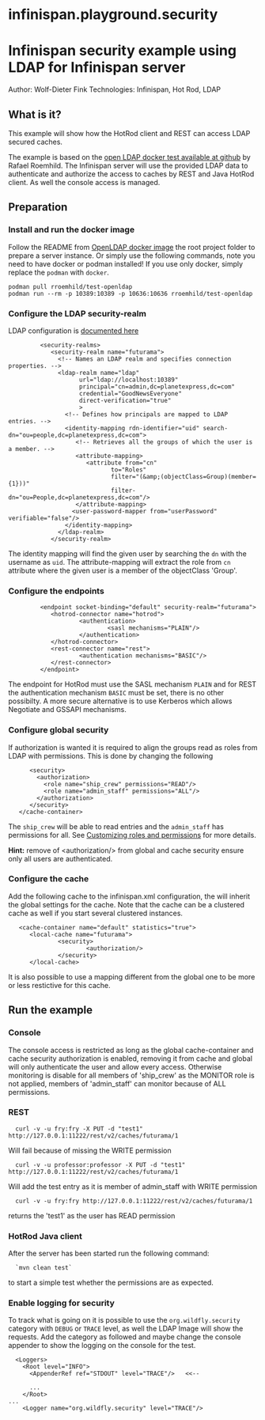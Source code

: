 # infinispan.playground.security
Infinispan security example using LDAP for Infinispan server
============================================================

Author: Wolf-Dieter Fink
Technologies: Infinispan, Hot Rod, LDAP


## What is it?

This example will show how the HotRod client and REST can access LDAP secured caches.

The example is based on the [open LDAP docker test available at github](https://github.com/rroemhild/docker-test-openldap) by Rafael Roemhild.
The Infinispan server will use the provided LDAP data to authenticate and authorize the access to caches by REST and Java HotRod client. As well the console access is managed.


## Preparation

### Install and run the docker image
Follow the README from [OpenLDAP docker image](https://github.com/rroemhild/docker-test-openldap) the root project folder to prepare a server instance.
Or simply use the following commands, note you need to have docker or podman installed!
If you use only docker, simply replace the `podman` with `docker`.
```
podman pull rroemhild/test-openldap
podman run --rm -p 10389:10389 -p 10636:10636 rroemhild/test-openldap
```


### Configure the LDAP security-realm
LDAP configuration is [documented here](https://infinispan.org/docs/stable/titles/server/server.html#ldap-security-realms_security-realms)
```
         <security-realms>
            <security-realm name="futurama">
              <!-- Names an LDAP realm and specifies connection properties. -->
              <ldap-realm name="ldap"
                    url="ldap://localhost:10389"
                    principal="cn=admin,dc=planetexpress,dc=com"
                    credential="GoodNewsEveryone"
                    direct-verification="true"
                    >
                <!-- Defines how principals are mapped to LDAP entries. -->
                <identity-mapping rdn-identifier="uid" search-dn="ou=people,dc=planetexpress,dc=com">
                   <!-- Retrieves all the groups of which the user is a member. -->
                   <attribute-mapping>
                      <attribute from="cn"
                             to="Roles"
                             filter="(&amp;(objectClass=Group)(member={1}))"
                             filter-dn="ou=People,dc=planetexpress,dc=com"/>
                   </attribute-mapping>
                  <user-password-mapper from="userPassword" verifiable="false"/>
                </identity-mapping>
              </ldap-realm>
            </security-realm>
```

The identity mapping will find the given user by searching the `dn` with the username as `uid`.
The attribute-mapping will extract the role from `cn` attribute where the given user is a member of the objectClass 'Group'.

### Configure the endpoints
```
         <endpoint socket-binding="default" security-realm="futurama">
            <hotrod-connector name="hotrod">
                    <authentication>
                            <sasl mechanisms="PLAIN"/>
                    </authentication>
            </hotrod-connector>
            <rest-connector name="rest">
                    <authentication mechanisms="BASIC"/>
            </rest-connector>
         </endpoint>
```

The endpoint for HotRod must use the SASL mechanism `PLAIN` and for REST the authentication mechanism `BASIC` must be set, there is no other possibilty.
A more secure alternative is to use Kerberos which allows Negotiate and GSSAPI mechanisms.

### Configure global security
If authorization is wanted it is required to align the groups read as roles from LDAP with permissions.
This is done by changing the following
~~~
      <security>
        <authorization>
          <role name="ship_crew" permissions="READ"/>
          <role name="admin_staff" permissions="ALL"/>
        </authorization>
      </security>
   </cache-container>
~~~
The `ship_crew` will be able to read entries and the `admin_staff` has permissions for all.
See [Customizing roles and permissions](https://infinispan.org/docs/stable/titles/server/server.html#customizing-authorization_security-authorization) for more details.

**Hint:** remove of &lt;authorization/&gt; from global and cache security ensure only all users are authenticated.

### Configure the cache
Add the following cache to the infinispan.xml configuration, the <authorization/> will inherit the global settings for the cache.
Note that the cache can be a clustered cache as well if you start several clustered instances.
```
   <cache-container name="default" statistics="true">
      <local-cache name="futurama">
              <security>
                      <authorization/>
              </security>
      </local-cache>
```
It is also possible to use a mapping different from the global one to be more or less restictive for this cache.

## Run the example

### Console

  The console access is restricted as long as the global cache-container and cache security authorization is enabled, removing it from cache and global will only authenticate the user and allow every access.
  Otherwise monitoring is disable for all members of 'ship_crew' as the MONITOR role is not applied, members of 'admin_staff' can monitor because of ALL permissions.

### REST

      curl -v -u fry:fry -X PUT -d "test1" http://127.0.0.1:11222/rest/v2/caches/futurama/1

Will fail because of missing the WRITE permission

      curl -v -u professor:professor -X PUT -d "test1" http://127.0.0.1:11222/rest/v2/caches/futurama/1

Will add the test entry as it is member of admin_staff with WRITE permission

      curl -v -u fry:fry http://127.0.0.1:11222/rest/v2/caches/futurama/1

returns the 'test1' as the user has READ permission


### HotRod Java client

After the server has been started run the following command:

      `mvn clean test`

to start a simple test whether the permissions are as expected.


### Enable logging for security
To track what is going on it is possible to use the `org.wildfly.security` category with `DEBUG` or `TRACE` level, as well the LDAP Image will show the requests.
Add the category as followed and maybe change the console appender to show the logging on the console for the test.
~~~
  <Loggers>
    <Root level="INFO">
      <AppenderRef ref="STDOUT" level="TRACE"/>   <<--

      ...
    </Root>
...
    <Logger name="org.wildfly.security" level="TRACE"/>
~~~
